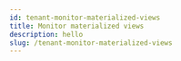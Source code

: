```yaml
---
id: tenant-monitor-materialized-views
title: Monitor materialized views
description: hello
slug: /tenant-monitor-materialized-views
---
```

